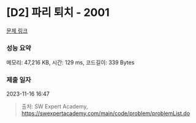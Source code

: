 # [D2] 파리 퇴치 - 2001 

[문제 링크](https://swexpertacademy.com/main/code/problem/problemDetail.do?contestProbId=AV5PzOCKAigDFAUq) 

### 성능 요약

메모리: 47,216 KB, 시간: 129 ms, 코드길이: 339 Bytes

### 제출 일자

2023-11-16 16:47



> 출처: SW Expert Academy, https://swexpertacademy.com/main/code/problem/problemList.do